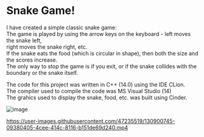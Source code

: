 # Snake Game! 
I have created a simple classic snake game:<br />
The game is played by using the arrow keys on the keyboard - left moves the snake left, <br />
right moves the snake right, etc.<br />
If the snake eats the food (which is circular in shape), then both the size and the scores increase. <br />
The only way to stop the game is if you exit, or if the snake collides with the boundary or the snake itself.<br />
     
The code for this project was written in C++ (14.0) using the IDE CLion. <br />
The compiler used to compile the code was MS Visual Studio (14) <br />
The grahics used to display the snake, food, etc. was built using Cinder. 


![image](https://user-images.githubusercontent.com/47235519/130900726-2a1bfe7b-cf7f-4fca-bdf2-6c16dd14258b.png)


https://user-images.githubusercontent.com/47235519/130900745-09380405-4cee-414c-8116-b151de69d240.mp4



